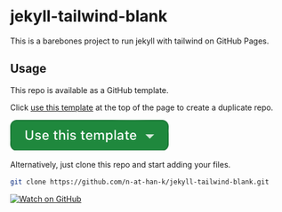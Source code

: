 # jekyll-tailwind-blank

This is a barebones project to run jekyll with tailwind on GitHub Pages.

## Usage
This repo is available as a GitHub template.

Click [use this template](https://github.com/new?template_name=jekyll-tailwind-blank&template_owner=n-at-han-k) at the top of the page to create a duplicate repo.

[![use this template](assets/img/button1.png)](https://github.com/new?template_name=jekyll-tailwind-blank&template_owner=n-at-han-k)

Alternatively, just clone this repo and start adding your files.
```sh
git clone https://github.com/n-at-han-k/jekyll-tailwind-blank.git
```
[![Watch on GitHub](https://img.shields.io/github/watchers/jonsn0w/hyde.svg?style=social)](https://github.com/jonsn0w/Hyde/watchers)
